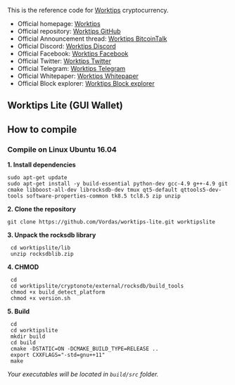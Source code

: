 This is the reference code for [Worktips](https://worktips.info) cryptocurrency.

* Official homepage: [Worktips](http://worktips.info)
* Official repository: [Worktips GitHub](https://github.com/Vordas/worktips)
* Official Announcement thread: [Worktips BitcoinTalk](https://bitcointalk.org/index.php?topic=3086019.0)
* Official Discord: [Worktips Discord](https://discord.gg/UmZExyz)
* Official Facebook: [Worktips Facebook](https://www.facebook.com/worktipscoin)
* Official Twitter: [Worktips Twitter](https://twitter.com/wtipscoin)
* Official Telegram: [Worktips Telegram](https://t.me/joinchat/HOvygRE-6UnWOzoh72NVMA)
* Official Whitepaper: [Worktips Whitepaper](http://worktips.info/whitepaper_worktips.zip)
* Official Block explorer: [Worktips Block explorer](http://blockexplorer.worktips.info)

## Worktips Lite (GUI Wallet)

## How to compile

### Compile on Linux Ubuntu 16.04

**1. Install dependencies**

```
sudo apt-get update
sudo apt-get install -y build-essential python-dev gcc-4.9 g++-4.9 git cmake libboost-all-dev librocksdb-dev tmux qt5-default qttools5-dev-tools software-properties-common tk8.5 tcl8.5 zip unzip
```

**2. Clone the repository**

```
git clone https://github.com/Vordas/worktips-lite.git worktipslite
```

**3. Unpack the rocksdb library**

```
 cd worktipslite/lib
 unzip rocksdblib.zip
```

**4. CHMOD**

```
 cd
 cd worktipslite/cryptonote/external/rocksdb/build_tools
 chmod +x build_detect_platform
 chmod +x version.sh
```

**5. Build**

```
 cd
 cd worktipslite
 mkdir build
 cd build
 cmake -DSTATIC=ON -DCMAKE_BUILD_TYPE=RELEASE ..
 export CXXFLAGS="-std=gnu++11"
 make
```

_Your executables will be located in `build/src` folder._